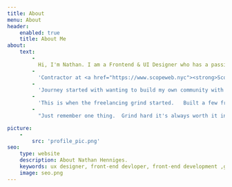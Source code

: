 ```yaml
---
title: About
menu: About
header:
    enabled: true
    title: About Me
about:
    text:
        -
          Hi, I'm Nathan. I am a Frontend & UI Designer who has a passion for <strong>creating</strong> unique user <strong>experiences</strong>. Since 2012 I have been    proudly making the internet a better place, one website at a time. I have had the pleasure to work on a variety of exciting projects involving     <strong>WordPress</strong> development, <strong>UI design & front-end development</strong>.
        -
          'Contractor at <a href="https://www.scopeweb.nyc"><strong>Scope Web LLC</strong></a>.  I’m also available for Freelance work for an exciting project with tech startups, businesses, entrepreneurs, and developers across the world to create stunning Interfaces and User Experiences. I look forward to hearing from you!'
        -
          'Journey started with wanting to build my own community with a group of friends.  As this was new to me had to start with researching around other communities seeing areas that could be improved.  Web design had to start with base layout with tweaking it around and learning new ways to make the dream come true.  After many revisions fail, and restarts am a grad of what it has become. With all the hard work as able to make connections and help others make them as well.   Hope to see the community grow together.'
        -
          'This is when the freelancing grind started.   Built a few free websites for my friends to challenge my self with clients.  One big person learned from this is clients can also be difficult to work with but as long you can push through it and help them grow their website its worth it, in the end, to see them smile.'
        -
          "Just remember one thing.  Grind hard it's always worth it in the end."

picture:
    -
        src: 'profile_pic.png'
seo:
    type: website
    description: About Nathan Henniges.
    keywords: ux designer, front-end devloper, front-end development ,gamer, streamer, youtuber, about, about me
    image: seo.png
---
```

